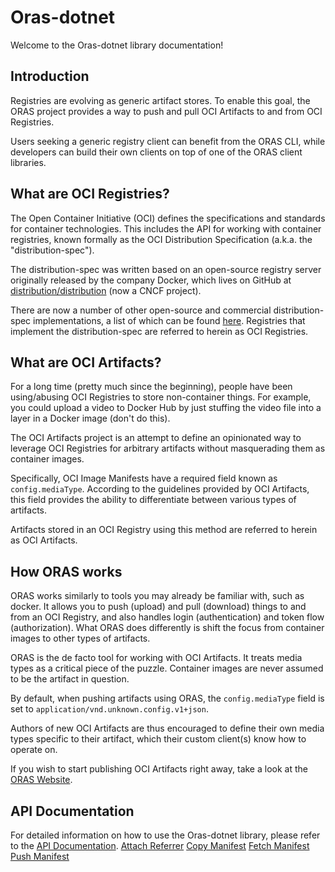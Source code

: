 # Oras-dotnet

Welcome to the Oras-dotnet library documentation!

## Introduction

Registries are evolving as generic artifact stores. To enable this goal, the ORAS project provides a way to push and pull OCI Artifacts to and from OCI Registries.

Users seeking a generic registry client can benefit from the ORAS CLI, while developers can build their own clients on top of one of the ORAS client libraries.

## What are OCI Registries?

The Open Container Initiative (OCI) defines the specifications and standards for container technologies. This includes the API for working with container registries, known formally as the OCI Distribution Specification (a.k.a. the "distribution-spec").

The distribution-spec was written based on an open-source registry server originally released by the company Docker, which lives on GitHub at [distribution/distribution](https://github.com/distribution/distribution) (now a CNCF project).

There are now a number of other open-source and commercial distribution-spec implementations, a list of which can be found [here](https://oras.land/docs/compatible_oci_registries/#registries-supporting-oci-artifacts). Registries that implement the distribution-spec are referred to herein as OCI Registries.

## What are OCI Artifacts?

For a long time (pretty much since the beginning), people have been using/abusing OCI Registries to store non-container things. For example, you could upload a video to Docker Hub by just stuffing the video file into a layer in a Docker image (don't do this).

The OCI Artifacts project is an attempt to define an opinionated way to leverage OCI Registries for arbitrary artifacts without masquerading them as container images.

Specifically, OCI Image Manifests have a required field known as `config.mediaType`. According to the guidelines provided by OCI Artifacts, this field provides the ability to differentiate between various types of artifacts.

Artifacts stored in an OCI Registry using this method are referred to herein as OCI Artifacts.

## How ORAS works

ORAS works similarly to tools you may already be familiar with, such as docker. It allows you to push (upload) and pull (download) things to and from an OCI Registry, and also handles login (authentication) and token flow (authorization). What ORAS does differently is shift the focus from container images to other types of artifacts.

ORAS is the de facto tool for working with OCI Artifacts. It treats media types as a critical piece of the puzzle. Container images are never assumed to be the artifact in question.

By default, when pushing artifacts using ORAS, the `config.mediaType` field is set to `application/vnd.unknown.config.v1+json`.

Authors of new OCI Artifacts are thus encouraged to define their own media types specific to their artifact, which their custom client(s) know how to operate on.

If you wish to start publishing OCI Artifacts right away, take a look at the [ORAS Website](https://oras.land).

## API Documentation

For detailed information on how to use the Oras-dotnet library, please refer to the [API Documentation](/oras-dotnet/api).
[Attach Referrer](./api/attach_referrer.md)
[Copy Manifest](./api/copy_manifest.md)
[Fetch Manifest](./api/fetch_manifest.md)
[Push Manifest](./api/push_manifest.md)
